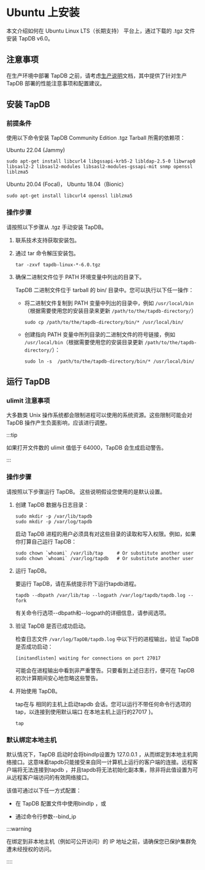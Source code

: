 # Ubuntu 上安装

本文介绍如何在  Ubuntu Linux LTS（长期支持） 平台上，通过下载的 .tgz 文件安装 TapDB v6.0。

## 注意事项

在生产环境中部署 TapDB 之前，请考虑[生产说明](../administration/production-notes.md)文档，其中提供了针对生产 TapDB 部署的性能注意事项和配置建议。

## 安装 TapDB

### 前提条件

使用以下命令安装 TapDB Community Edition .tgz Tarball 所需的依赖项：

Ubuntu 22.04 (Jammy)

```
sudo apt-get install libcurl4 libgssapi-krb5-2 libldap-2.5-0 libwrap0 libsasl2-2 libsasl2-modules libsasl2-modules-gssapi-mit snmp openssl liblzma5
```

Ubuntu 20.04 (Focal)， Ubuntu 18.04（Bionic）

```
sudo apt-get install libcurl4 openssl liblzma5
```

### 操作步骤

请按照以下步骤从 .tgz 手动安装 TapDB。

1. 联系技术支持获取安装包。

2. 通过 tar 命令解压安装包。

    ```
    tar -zxvf tapdb-linux-*-6.0.tgz
    ```
   
3. 确保二进制文件位于 PATH 环境变量中列出的目录下。

   TapDB 二进制文件位于 tarball 的 bin/ 目录中。您可以执行以下任一操作：

    - 将二进制文件复制到 PATH 变量中列出的目录中，例如 `/usr/local/bin`（根据需要使用您的安装目录来更新 `/path/to/the/tapdb-directory/`）

        ```
        sudo cp /path/to/the/tapdb-directory/bin/* /usr/local/bin/
        ```

    - 创建指向 PATH 变量中所列目录的二进制文件的符号链接，例如 `/usr/local/bin`（根据需要使用您的安装目录更新 `/path/to/the/tapdb-directory/`）：

        ```
        sudo ln -s  /path/to/the/tapdb-directory/bin/* /usr/local/bin/
        ```

## 运行 TapDB

### ulimit 注意事项

大多数类 Unix 操作系统都会限制进程可以使用的系统资源。这些限制可能会对 TapDB 操作产生负面影响，应该进行调整。

:::tip

如果打开文件数的 ulimit 值低于 64000，TapDB 会生成启动警告。

:::

### 操作步骤

请按照以下步骤运行 TapDB。 这些说明假设您使用的是默认设置。

1. 创建 TapDB 数据与日志目录：
   
    ```
    sudo mkdir -p /var/lib/tapdb
    sudo mkdir -p /var/log/tapdb
    ```
   
    启动 TapDB 进程的用户必须具有对这些目录的读取和写入权限。例如，如果你打算自己运行 TapDB：

    ```
    sudo chown `whoami` /var/lib/tap     # Or substitute another user
    sudo chown `whoami` /var/log/tapdb   # Or substitute another user
    ```

2. 运行 TapDB。

    要运行 TapDB，请在系统提示符下运行tapdb进程。

    ```
    tapdb --dbpath /var/lib/tap --logpath /var/log/tapdb/tapdb.log --fork
    ```

    有关命令行选项--dbpath和--logpath的详细信息，请参阅选项。

3. 验证 TapDB 是否已成功启动。

   检查日志文件 `/var/log/TapDB/tapdb.log` 中以下行的进程输出，验证 TapDB 是否成功启动：

    ```
    [initandlisten] waiting for connections on port 27017
    ```

   可能会在进程输出中看到非严重警告。只要看到上述日志行，便可在 TapDB 初次计算期间安心地忽略这些警告。

4. 开始使用 TapDB。

   tap在与 相同的主机上启动tapdb 会话。您可以运行不带任何命令行选项的tap，以连接到使用默认端口 在本地主机上运行的27017 }。

    ```
    tap
    ```

### 默认绑定本地主机

默认情况下，TapDB 启动时会将bindIp设置为 127.0.0.1 ，从而绑定到本地主机网络接口。这意味着tapdb只能接受来自同一计算机上运行的客户端的连接。远程客户端将无法连接到tapdb ，并且tapdb将无法初始化副本集，除非将此值设置为可从远程客户端访问的有效网络接口。

该值可通过以下任一方式配置：

- 在 TapDB 配置文件中使用bindIp ，或

- 通过命令行参数--bind_ip

:::warning

在绑定到非本地主机（例如可公开访问）的 IP 地址之前，请确保您已保护集群免遭未经授权的访问。

::::